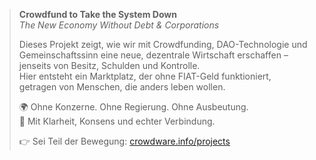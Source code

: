 >**Crowdfund to Take the System Down**  
>*The New Economy Without Debt & Corporations*  
>
> Dieses Projekt zeigt, wie wir mit Crowdfunding, DAO-Technologie und Gemeinschaftssinn eine neue, dezentrale Wirtschaft erschaffen – jenseits von Besitz, Schulden und Kontrolle.  
> Hier entsteht ein Marktplatz, der ohne FIAT-Geld funktioniert, getragen von Menschen, die anders leben wollen.  
>
> 🌍 Ohne Konzerne. Ohne Regierung. Ohne Ausbeutung.  
> 🤝 Mit Klarheit, Konsens und echter Verbindung.  
>
> 👉 Sei Teil der Bewegung: [crowdware.info/projects](https://crowdware.info/projects)